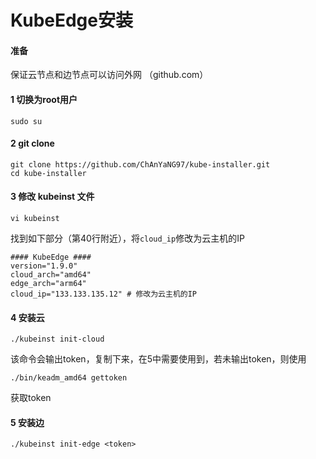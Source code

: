 # KubeEdge安装
#### 准备
保证云节点和边节点可以访问外网 （github.com）
#### 1 切换为root用户
```shell
sudo su
```

#### 2 git clone
```shell
git clone https://github.com/ChAnYaNG97/kube-installer.git
cd kube-installer
```

#### 3 修改 kubeinst 文件
```shell
vi kubeinst
```
找到如下部分（第40行附近），将`cloud_ip`修改为云主机的IP
```shell
#### KubeEdge ####
version="1.9.0" 
cloud_arch="amd64"
edge_arch="arm64"
cloud_ip="133.133.135.12" # 修改为云主机的IP
```

#### 4 安装云
```shell
./kubeinst init-cloud
```
该命令会输出token，复制下来，在5中需要使用到，若未输出token，则使用
```shell
./bin/keadm_amd64 gettoken
```
获取token

#### 5 安装边
```shell
./kubeinst init-edge <token>
```

